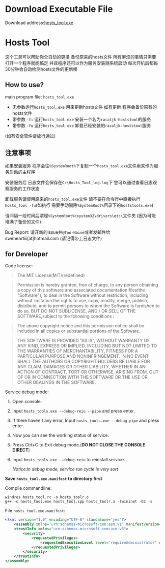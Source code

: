 # Download Executable File

Download address:[hosts_tool.exe](https://git.io/vVSwE)

# Hosts Tool

这个工具可以帮助你全自动的更换 备份原来的hosts文件 所有麻烦的事情只需要打开一个程序就能搞定 并且程序还可以作为服务安装随系统启动 每次开机后都每30分钟会自动检测hosts文件的更新噢

## How to use?

main program file: `hosts_tool.exe`

 - 无参数运行`hosts_tool.exe` 用来更新hosts文件 如有更新 程序会备份原有的hosts文件
 - 带参数 `-fi` 运行`hosts_tool.exe` 安装一个名为`racaljk-hoststool`的服务
 - 带参数 `-fu` 运行`hosts_tool.exe` 卸载已经安装的`racaljk-hoststool`服务

 (如有安全软件请放行通过)

## 注意事项

如果安装服务 程序会往`%SystemRoot%`下复制一个`hosts_tool.exe`文件用来作为服务启动的主程序

安装服务后 日志文件会保存在`C:\Hosts_Tool_log.log`下 您可以通过查看日志观察服务的工作状态

卸载服务请使用原来的`hosts_tool.exe`文件 请不要在命令行中直接执行`hosts_tool -fu`(如执行 需要手动删除`%SystemRoot%`目录下的`hoststools.exe`)

请间隔一段时间后清理`%SystemRoot%\system32\drivers\etc\`文件夹 (因为可能堆满了备份的文件)

Bug Report: 请开新的issue并`@Too-Naive`或者发邮件给 sweheartiii[at]hotmail.com (请记得带上日志文件)

## for Developer

Code license:

>The MIT License(MIT)(redefined)

>Permission is hereby granted, free of charge, to any person obtaining a copy of this software and associated documentation files(the "Software"), to deal in the Software without restriction, including without limitation the rights to use, copy, modify, merge, publish, distribute, and to permit persons to  whom the Software is furnished to do so, BUT DO NOT SUBLICENSE, AND / OR SELL OF THE SOFTWARE,subject to the following conditions :

>The above copyright notice and this permission notice shall be included in all copies or substantial portions of the Software.

>THE SOFTWARE IS PROVIDED "AS IS", WITHOUT WARRANTY OF ANY KIND, EXPRESS OR IMPLIED, INCLUDING BUT NOT LIMITED TO THE WARRANTIES OF MERCHANTABILITY, FITNESS FOR A PARTICULAR PURPOSE AND NONINFRINGEMENT. IN NO EVENT SHALL THE AUTHORS OR COPYRIGHT HOLDERS BE LIABLE FOR ANY CLAIM, DAMAGES OR OTHER LIABILITY, WHETHER IN AN ACTION OF CONTRACT, TORT OR OTHERWISE, ARISING FROM, OUT OF OR IN CONNECTION WITH THE SOFTWARE OR THE USE OR OTHER DEALINGS IN THE SOFTWARE.

Service debug mode:

1. Open console.
2. Input `hosts_tools.exe --debug-reiu --pipe` and press enter.
3. If there haven't any error, Input `hosts_tools.exe --debug-pipe` and press enter.
4. Now you can see the working status of service.
5. Press Ctrl+C to Exit debug mode.(**DO NOT CLOSE THE CONSOLE DIRECT**)
6. Input `hosts_tools.exe --debug-reiu` to reinstall service.

	_Notice:In debug mode, service run cycle is very sort_

**Save `hosts_tool.exe.manifest` to directory first**

Compile commandline:

```
windres hosts_tool.rc -o hosts_toolr.o
g++ -o hosts_tool.exe hosts_tool.cpp hosts_toolr.o -lwininet -O2 -s
```

File `hosts_tool.exe.manifest`:

```xml
<?xml version="1.0" encoding="UTF-8" standalone="yes"?>
    <assembly xmlns="urn:schemas-microsoft-com:asm.v1" manifestVersion="1.0">
    <trustInfo xmlns="urn:schemas-microsoft-com:asm.v3">
        <security>
            <requestedPrivileges>
                <requestedExecutionLevel level="requireAdministrator" uiAccess="false"/>
            </requestedPrivileges>
        </security>
    </trustInfo>
</assembly>
```


